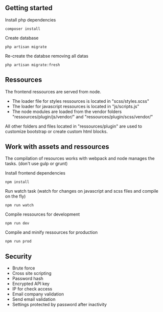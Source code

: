 ## Getting started

Install php dependencies

    composer install

Create database

    php artisan migrate

Re-create the databse removing all datas

    php artisan migrate:fresh

## Ressources

The frontend ressources are served from node.

* The loader file for styles ressources is located in "scss/styles.scss"
* The loader for javascript ressources is located in "js/scripts.js"
* The node modules are loaded from the vendor folders "ressources/plugin/js/vendor/" and "ressources/plugin/scss/vendor/"

All other folders and files located in "ressources/plugin" are used to customize bootstrap or create custom html blocks.

## Work with assets and ressources

The compilation of resources works with webpack and node manages the tasks. (don't use gulp or grunt)

Install frontend dependencies

    npm install

Run watch task (watch for changes on javascript and scss files and compile on the fly)

    npm run watch

Compile ressources for development

    npm run dev

Compile and minify ressources for production

    npm run prod

## Security

* Brute force
* Cross site scripting
* Password hash
* Encrypted API key
* IP for check access
* Email company validation
* Send email validation
* Settings protected by password after inactivity
